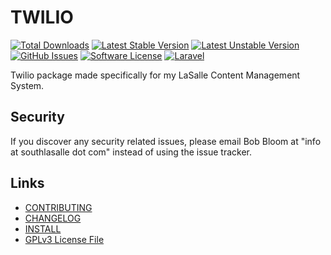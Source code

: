 # TWILIO

[![Total Downloads](https://img.shields.io/packagist/dt/lasallecms/twilio.svg?style=flat-square)](https://packagist.org/packages/lasallecms/twilio)
[![Latest Stable Version](https://poser.pugx.org/lasallecms/twilio/v/stable.svg)](https://packagist.org/packages/lasallecms/twilio)
[![Latest Unstable Version](https://poser.pugx.org/lasallecms/twilio/v/unstable.svg)](https://packagist.org/packages/lasallecms/twilio)
[![GitHub Issues](https://img.shields.io/github/issues/lasallecms/lasallecms-l5-twilio-pkg.svg)](https://github.com/lasallecms/lasallecms-l5-twilio-pkg/issues)
[![Software License](https://img.shields.io/badge/license-GPLv3-brightgreen.svg?style=flat-square)](LICENSE.md)
[![Laravel](https://img.shields.io/badge/Laravel-v5.1-brightgreen.svg?style=flat-square)](http://laravel.com)


Twilio package made specifically for my LaSalle Content Management System. 

## Security

If you discover any security related issues, please email Bob Bloom at "info at southlasalle dot com" instead of using the issue tracker.


## Links

* [CONTRIBUTING](CONTRIBUTING.md)
* [CHANGELOG](CHANGELOG.md)
* [INSTALL](INSTALL.md)
* [GPLv3 License File](LICENSE.md)



